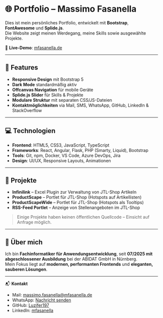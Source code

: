 # 🌐 Portfolio – Massimo Fasanella

Dies ist mein persönliches Portfolio, entwickelt mit **Bootstrap**, **FontAwesome** und **Splide.js**.  
Die Website zeigt meinen Werdegang, meine Skills sowie ausgewählte Projekte.

🔗 **Live-Demo**: [mfasanella.de](https://mfasanella.de)

---

## 🚀 Features
- **Responsive Design** mit Bootstrap 5  
- **Dark Mode** standardmäßig aktiv  
- **Offcanvas Navigation** für mobile Geräte  
- **Splide.js Slider** für Skills & Projekte  
- **Modulare Struktur** mit separaten CSS/JS-Dateien  
- **Kontaktmöglichkeiten** via Mail, SMS, WhatsApp, GitHub, LinkedIn & StackOverflow  

---

## 💻 Technologien
- **Frontend**: HTML5, CSS3, JavaScript, TypeScript  
- **Frameworks**: React, Angular, Flask, PHP (Smarty, Liquid), Bootstrap  
- **Tools**: Git, npm, Docker, VS Code, Azure DevOps, Jira  
- **Design**: UI/UX, Responsive Layouts, Animationen  

---

## 📂 Projekte
- **Infinilink** – Excel Plugin zur Verwaltung von JTL-Shop Artikeln  
- **ProductScape** – Portlet für JTL-Shop (Hotspots auf Artikellisten)  
- **ProductScapeWide** – Portlet für JTL-Shop (Hotspots als Tooltips)  
- **RSS-Feed Portlet** – Anzeige von Stellenangeboten im JTL-Shop  

> Einige Projekte haben keinen öffentlichen Quellcode – Einsicht auf Anfrage möglich.

---

## 👤 Über mich
Ich bin **Fachinformatiker für Anwendungsentwicklung**, seit **07/2025 mit abgeschlossener Ausbildung** bei der ABIDAT GmbH in Nürnberg.  
Mein Fokus liegt auf **modernen, performanten Frontends** und **eleganten, sauberen Lösungen**.

---

📬 **Kontakt**  
- Mail: [massimo.fasanella@mfasanella.de](mailto:massimo.fasanella@mfasanella.de)  
- WhatsApp: [Nachricht senden](https://wa.me/4915223649767)  
- GitHub: [Luzifer197](https://github.com/Luzifer197)  
- LinkedIn: [mfasanella](https://www.linkedin.com/in/mfasanella/)  
